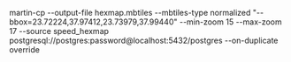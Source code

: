 martin-cp --output-file hexmap.mbtiles --mbtiles-type normalized "--bbox=23.72224,37.97412,23.73979,37.99440" --min-zoom 15 --max-zoom 17 --source speed_hexmap postgresql://postgres:password@localhost:5432/postgres --on-duplicate override
